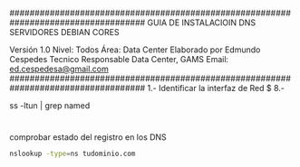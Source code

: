 ###################################################################################
GUIA DE INSTALACIOIN DNS SERVIDORES DEBIAN CORES

Versión 1.0
Nivel: Todos
Área: Data Center
Elaborado por Edmundo Cespedes
Tecnico Responsable Data Center, GAMS
Email: ed.cespedesa@gmail.com
###################################################################################
1.- Identificar la interfaz de Red
$ 
8.- 

ss -ltun | grep named

#
#

comprobar estado del registro en los DNS

```bash
nslookup -type=ns tudominio.com
```